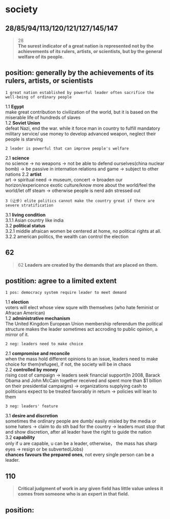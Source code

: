 society
==============
28/85/94/113/120/121/127/145/147
------------------
>28  
>**The surest indicator of a great nation is represented not by the achievements of its rulers, artists, or scientists, but by the general welfare of its people.**

## position: generally by the achievements of its rulers, artists, or scientists

    1 great nation established by powerful leader often sacrifice the well-being of ordinary people
1.1 **Egypt**  
make great contribution to civilization of the world, but it is based on the miserable life of hundreds of slaves  
1.2 **Soviet Union**  
defeat Nazi, end the war. while it force man in country to  fulfill mandatory military service/ use money to develop advanced weapon, neglect their people is starving  

    2 leader is powerful that can improve people's welfare
2.1 **science**  
no science -> no weapons -> not be able to defend ourselves(china nuclear bomb)  -> be passive in internation relations and game -> subject to other  nations
2.2 **artist**  
art -> spiritual need -> museum, concert -> broaden our horizon/expericence exotic culture/know more about the world/feel the world/let off steam -> otherwise people is nerd adn stressed out

    3 (让步) elite politics cannot make the country great if there are severe stratification
3.1 **living condition**  
3.1.1 Asian country like india  
3.2 **political status**  
3.2.1 middle afraican women be centered at home, no political rights at all.  
3.2.2 american politics, the wealth can control the election  

62
-------------------------------------------
>62
>**Leaders are created by the demands that are placed on them.**  

## postition: agree to a limited extent

    1 pos: democracy system require leader to meet demand
1.1 **election**  
voters will elect whose view squre with themselves (who hate feminist or Afracan American)   
1.2 **administrative mechanism**  
The United Kingdom European Union membership referendum
the political structure makes the leader sometimes act accroding to public opinion, a mirror of it.  

    2 neg: leaders need to make choice
2.1 **compromise and reconcile**  
when the mass hold different opinions to an issue, leaders need to make choice for them(refugee), if not, the society will be in chaos  
2.2 **controlled by money**  
rising cost of campaign -> leaders seek financial support(In 2008, Barack Obama and John McCain together received and spent more than $1 billion on their presidential campaigns) -> organizations supplying cash to politicians expect to be treated favorably in return -> policies will lean to them  

    3 neg: leaders' feature
3.1 **desire and discretion**  
sometimes the ordinary people are dumb/ easily misled by the media or some haters -> claim to do sth bad for the country -> leaders must stop that and show discretion, after all leader have the right to guide the nation  
3.2 **capability**  
only if u are capable, u can be a leader, otherwise， the mass has sharp eyes -> resign or be subverted(Jobs)  
**chances favours the prepared ones**, not every single person can be a leader.  

110
---------
>**Critical judgment of work in any given field has little value unless it comes from someone who is an expert in that field.**

## position:


<!--stackedit_data:
eyJoaXN0b3J5IjpbNzE5ODQxMjQ0LDc0OTg1ODk3NSwtMjkxNj
c4MzIwLC0xNDc5NTEyMTAzLC0xMDIxMzYzMTAxLC0xMTI1NDAz
MzkzLDg0ODY0NTExLDQ0NjczNDE4OCwtMTkyNTg0OTk1NV19
-->